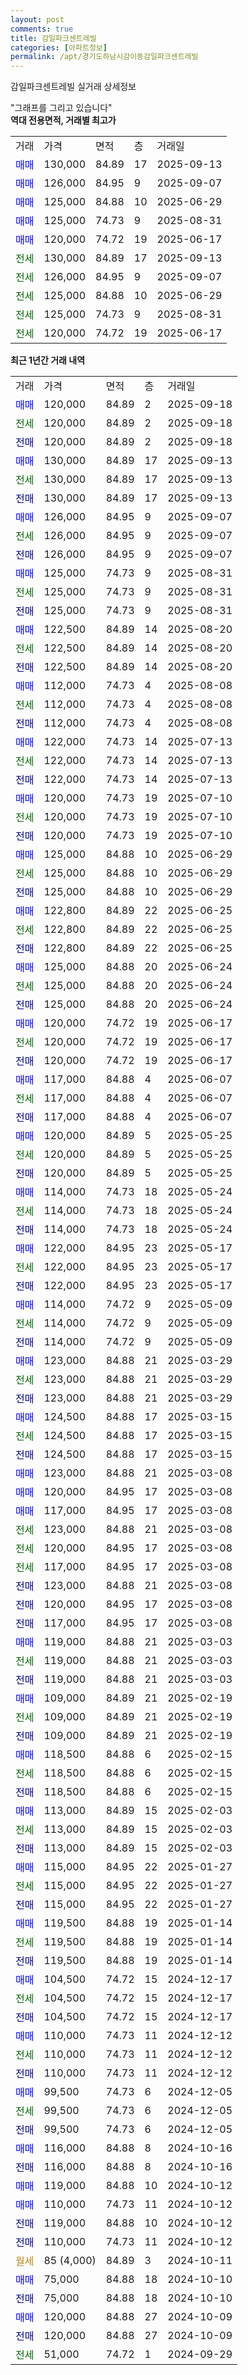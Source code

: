 ```yaml
---
layout: post
comments: true
title: 감일파크센트레빌
categories: [아파트정보]
permalink: /apt/경기도하남시감이동감일파크센트레빌
---
```


감일파크센트레빌 실거래 상세정보

<script type="text/javascript">
  google.charts.load('current', {'packages':['line', 'corechart']});
  google.charts.setOnLoadCallback(drawChart);

  function drawChart() {
    var data = new google.visualization.DataTable();
    data.addColumn('date', '거래일');
    data.addColumn('number', "매매");
    data.addColumn('number', "전세");
    data.addColumn('number', "전매");

    data.addRows([[new Date(Date.parse("2025-09-18")), 120000, null, null], [new Date(Date.parse("2025-09-18")), null, 120000, null], [new Date(Date.parse("2025-09-18")), null, null, 120000], [new Date(Date.parse("2025-09-13")), 130000, null, null], [new Date(Date.parse("2025-09-13")), null, 130000, null], [new Date(Date.parse("2025-09-13")), null, null, 130000], [new Date(Date.parse("2025-09-07")), 126000, null, null], [new Date(Date.parse("2025-09-07")), null, 126000, null], [new Date(Date.parse("2025-09-07")), null, null, 126000], [new Date(Date.parse("2025-08-31")), 125000, null, null], [new Date(Date.parse("2025-08-31")), null, 125000, null], [new Date(Date.parse("2025-08-31")), null, null, 125000], [new Date(Date.parse("2025-08-20")), 122500, null, null], [new Date(Date.parse("2025-08-20")), null, 122500, null], [new Date(Date.parse("2025-08-20")), null, null, 122500], [new Date(Date.parse("2025-08-08")), 112000, null, null], [new Date(Date.parse("2025-08-08")), null, 112000, null], [new Date(Date.parse("2025-08-08")), null, null, 112000], [new Date(Date.parse("2025-07-13")), 122000, null, null], [new Date(Date.parse("2025-07-13")), null, 122000, null], [new Date(Date.parse("2025-07-13")), null, null, 122000], [new Date(Date.parse("2025-07-10")), 120000, null, null], [new Date(Date.parse("2025-07-10")), null, 120000, null], [new Date(Date.parse("2025-07-10")), null, null, 120000], [new Date(Date.parse("2025-06-29")), 125000, null, null], [new Date(Date.parse("2025-06-29")), null, 125000, null], [new Date(Date.parse("2025-06-29")), null, null, 125000], [new Date(Date.parse("2025-06-25")), 122800, null, null], [new Date(Date.parse("2025-06-25")), null, 122800, null], [new Date(Date.parse("2025-06-25")), null, null, 122800], [new Date(Date.parse("2025-06-24")), 125000, null, null], [new Date(Date.parse("2025-06-24")), null, 125000, null], [new Date(Date.parse("2025-06-24")), null, null, 125000], [new Date(Date.parse("2025-06-17")), 120000, null, null], [new Date(Date.parse("2025-06-17")), null, 120000, null], [new Date(Date.parse("2025-06-17")), null, null, 120000], [new Date(Date.parse("2025-06-07")), 117000, null, null], [new Date(Date.parse("2025-06-07")), null, 117000, null], [new Date(Date.parse("2025-06-07")), null, null, 117000], [new Date(Date.parse("2025-05-25")), 120000, null, null], [new Date(Date.parse("2025-05-25")), null, 120000, null], [new Date(Date.parse("2025-05-25")), null, null, 120000], [new Date(Date.parse("2025-05-24")), 114000, null, null], [new Date(Date.parse("2025-05-24")), null, 114000, null], [new Date(Date.parse("2025-05-24")), null, null, 114000], [new Date(Date.parse("2025-05-17")), 122000, null, null], [new Date(Date.parse("2025-05-17")), null, 122000, null], [new Date(Date.parse("2025-05-17")), null, null, 122000], [new Date(Date.parse("2025-05-09")), 114000, null, null], [new Date(Date.parse("2025-05-09")), null, 114000, null], [new Date(Date.parse("2025-05-09")), null, null, 114000], [new Date(Date.parse("2025-03-29")), 123000, null, null], [new Date(Date.parse("2025-03-29")), null, 123000, null], [new Date(Date.parse("2025-03-29")), null, null, 123000], [new Date(Date.parse("2025-03-15")), 124500, null, null], [new Date(Date.parse("2025-03-15")), null, 124500, null], [new Date(Date.parse("2025-03-15")), null, null, 124500], [new Date(Date.parse("2025-03-08")), 123000, null, null], [new Date(Date.parse("2025-03-08")), 120000, null, null], [new Date(Date.parse("2025-03-08")), 117000, null, null], [new Date(Date.parse("2025-03-08")), null, 123000, null], [new Date(Date.parse("2025-03-08")), null, 120000, null], [new Date(Date.parse("2025-03-08")), null, 117000, null], [new Date(Date.parse("2025-03-08")), null, null, 123000], [new Date(Date.parse("2025-03-08")), null, null, 120000], [new Date(Date.parse("2025-03-08")), null, null, 117000], [new Date(Date.parse("2025-03-03")), 119000, null, null], [new Date(Date.parse("2025-03-03")), null, 119000, null], [new Date(Date.parse("2025-03-03")), null, null, 119000], [new Date(Date.parse("2025-02-19")), 109000, null, null], [new Date(Date.parse("2025-02-19")), null, 109000, null], [new Date(Date.parse("2025-02-19")), null, null, 109000], [new Date(Date.parse("2025-02-15")), 118500, null, null], [new Date(Date.parse("2025-02-15")), null, 118500, null], [new Date(Date.parse("2025-02-15")), null, null, 118500], [new Date(Date.parse("2025-02-03")), 113000, null, null], [new Date(Date.parse("2025-02-03")), null, 113000, null], [new Date(Date.parse("2025-02-03")), null, null, 113000], [new Date(Date.parse("2025-01-27")), 115000, null, null], [new Date(Date.parse("2025-01-27")), null, 115000, null], [new Date(Date.parse("2025-01-27")), null, null, 115000], [new Date(Date.parse("2025-01-14")), 119500, null, null], [new Date(Date.parse("2025-01-14")), null, 119500, null], [new Date(Date.parse("2025-01-14")), null, null, 119500], [new Date(Date.parse("2024-12-17")), 104500, null, null], [new Date(Date.parse("2024-12-17")), null, 104500, null], [new Date(Date.parse("2024-12-17")), null, null, 104500], [new Date(Date.parse("2024-12-12")), 110000, null, null], [new Date(Date.parse("2024-12-12")), null, 110000, null], [new Date(Date.parse("2024-12-12")), null, null, 110000], [new Date(Date.parse("2024-12-05")), 99500, null, null], [new Date(Date.parse("2024-12-05")), null, 99500, null], [new Date(Date.parse("2024-12-05")), null, null, 99500], [new Date(Date.parse("2024-10-16")), 116000, null, null], [new Date(Date.parse("2024-10-16")), null, null, 116000], [new Date(Date.parse("2024-10-12")), 119000, null, null], [new Date(Date.parse("2024-10-12")), 110000, null, null], [new Date(Date.parse("2024-10-12")), null, null, 119000], [new Date(Date.parse("2024-10-12")), null, null, 110000], [new Date(Date.parse("2024-10-11")), null, null, null], [new Date(Date.parse("2024-10-10")), 75000, null, null], [new Date(Date.parse("2024-10-10")), null, null, 75000], [new Date(Date.parse("2024-10-09")), 120000, null, null], [new Date(Date.parse("2024-10-09")), null, null, 120000], [new Date(Date.parse("2024-09-29")), null, 51000, null]]);

    var options = {
      hAxis: {
        format: 'yyyy/MM/dd'
      },    
      lineWidth: 0,
      pointsVisible: true,    
      title: '최근 1년간 유형별 실거래가 분포',
      legend: { position: 'bottom' }
    };

    var formatter = new google.visualization.NumberFormat({pattern:'###,###'} );
    formatter.format(data, 1);
    formatter.format(data, 2);
    
    setTimeout(function() {
        var chart = new google.visualization.LineChart(document.getElementById('columnchart_material'));
        chart.draw(data, (options));
        document.getElementById('loading').style.display = 'none';
    }, 200);
  }
</script>


<div id="loading" style="z-index:20; display: block; margin-left: 0px">"그래프를 그리고 있습니다"</div>
<div id="columnchart_material" style="width: 95%; margin-left: 0px; display: block"></div>
<!-- contents start -->
<b>역대 전용면적, 거래별 최고가</b>
<table class="sortable">
    <tr>
      <td>거래</td>
      <td>가격</td>
      <td>면적</td>
      <td>층</td>
      <td>거래일</td>
    </tr>
        <tr>
          <td><a style="color: blue">매매</a></td>
          <td>130,000</td>
          <td>84.89</td>
          <td>17</td>
          <td>2025-09-13</td>
        </tr>            <tr>
          <td><a style="color: blue">매매</a></td>
          <td>126,000</td>
          <td>84.95</td>
          <td>9</td>
          <td>2025-09-07</td>
        </tr>            <tr>
          <td><a style="color: blue">매매</a></td>
          <td>125,000</td>
          <td>84.88</td>
          <td>10</td>
          <td>2025-06-29</td>
        </tr>            <tr>
          <td><a style="color: blue">매매</a></td>
          <td>125,000</td>
          <td>74.73</td>
          <td>9</td>
          <td>2025-08-31</td>
        </tr>            <tr>
          <td><a style="color: blue">매매</a></td>
          <td>120,000</td>
          <td>74.72</td>
          <td>19</td>
          <td>2025-06-17</td>
        </tr>        
        <tr>
              <td><a style="color: darkgreen">전세</a></td>
              <td>130,000</td>
              <td>84.89</td>
              <td>17</td>
              <td>2025-09-13</td>
            </tr>            <tr>
              <td><a style="color: darkgreen">전세</a></td>
              <td>126,000</td>
              <td>84.95</td>
              <td>9</td>
              <td>2025-09-07</td>
            </tr>            <tr>
              <td><a style="color: darkgreen">전세</a></td>
              <td>125,000</td>
              <td>84.88</td>
              <td>10</td>
              <td>2025-06-29</td>
            </tr>            <tr>
              <td><a style="color: darkgreen">전세</a></td>
              <td>125,000</td>
              <td>74.73</td>
              <td>9</td>
              <td>2025-08-31</td>
            </tr>            <tr>
              <td><a style="color: darkgreen">전세</a></td>
              <td>120,000</td>
              <td>74.72</td>
              <td>19</td>
              <td>2025-06-17</td>
            </tr>        
    
</table>

<b>최근 1년간 거래 내역</b>

<table class="sortable">
    <tr>
      <td>거래</td>
      <td>가격</td>
      <td>면적</td>
      <td>층</td>
      <td>거래일</td>
    </tr>
    <tr>
      <td><a style="color: blue">매매</a></td>
      <td>120,000</td>
      <td>84.89</td>
      <td>2</td>
      <td>2025-09-18</td>
    </tr>          <tr>
      <td><a style="color: darkgreen">전세</a></td>
      <td>120,000</td>
      <td>84.89</td>
      <td>2</td>
      <td>2025-09-18</td>
    </tr>          <tr>
      <td><a style="color: darkblue">전매</a></td>
      <td>120,000</td>
      <td>84.89</td>
      <td>2</td>
      <td>2025-09-18</td>
    </tr>          <tr>
      <td><a style="color: blue">매매</a></td>
      <td>130,000</td>
      <td>84.89</td>
      <td>17</td>
      <td>2025-09-13</td>
    </tr>          <tr>
      <td><a style="color: darkgreen">전세</a></td>
      <td>130,000</td>
      <td>84.89</td>
      <td>17</td>
      <td>2025-09-13</td>
    </tr>          <tr>
      <td><a style="color: darkblue">전매</a></td>
      <td>130,000</td>
      <td>84.89</td>
      <td>17</td>
      <td>2025-09-13</td>
    </tr>          <tr>
      <td><a style="color: blue">매매</a></td>
      <td>126,000</td>
      <td>84.95</td>
      <td>9</td>
      <td>2025-09-07</td>
    </tr>          <tr>
      <td><a style="color: darkgreen">전세</a></td>
      <td>126,000</td>
      <td>84.95</td>
      <td>9</td>
      <td>2025-09-07</td>
    </tr>          <tr>
      <td><a style="color: darkblue">전매</a></td>
      <td>126,000</td>
      <td>84.95</td>
      <td>9</td>
      <td>2025-09-07</td>
    </tr>          <tr>
      <td><a style="color: blue">매매</a></td>
      <td>125,000</td>
      <td>74.73</td>
      <td>9</td>
      <td>2025-08-31</td>
    </tr>          <tr>
      <td><a style="color: darkgreen">전세</a></td>
      <td>125,000</td>
      <td>74.73</td>
      <td>9</td>
      <td>2025-08-31</td>
    </tr>          <tr>
      <td><a style="color: darkblue">전매</a></td>
      <td>125,000</td>
      <td>74.73</td>
      <td>9</td>
      <td>2025-08-31</td>
    </tr>          <tr>
      <td><a style="color: blue">매매</a></td>
      <td>122,500</td>
      <td>84.89</td>
      <td>14</td>
      <td>2025-08-20</td>
    </tr>          <tr>
      <td><a style="color: darkgreen">전세</a></td>
      <td>122,500</td>
      <td>84.89</td>
      <td>14</td>
      <td>2025-08-20</td>
    </tr>          <tr>
      <td><a style="color: darkblue">전매</a></td>
      <td>122,500</td>
      <td>84.89</td>
      <td>14</td>
      <td>2025-08-20</td>
    </tr>          <tr>
      <td><a style="color: blue">매매</a></td>
      <td>112,000</td>
      <td>74.73</td>
      <td>4</td>
      <td>2025-08-08</td>
    </tr>          <tr>
      <td><a style="color: darkgreen">전세</a></td>
      <td>112,000</td>
      <td>74.73</td>
      <td>4</td>
      <td>2025-08-08</td>
    </tr>          <tr>
      <td><a style="color: darkblue">전매</a></td>
      <td>112,000</td>
      <td>74.73</td>
      <td>4</td>
      <td>2025-08-08</td>
    </tr>          <tr>
      <td><a style="color: blue">매매</a></td>
      <td>122,000</td>
      <td>74.73</td>
      <td>14</td>
      <td>2025-07-13</td>
    </tr>          <tr>
      <td><a style="color: darkgreen">전세</a></td>
      <td>122,000</td>
      <td>74.73</td>
      <td>14</td>
      <td>2025-07-13</td>
    </tr>          <tr>
      <td><a style="color: darkblue">전매</a></td>
      <td>122,000</td>
      <td>74.73</td>
      <td>14</td>
      <td>2025-07-13</td>
    </tr>          <tr>
      <td><a style="color: blue">매매</a></td>
      <td>120,000</td>
      <td>74.73</td>
      <td>19</td>
      <td>2025-07-10</td>
    </tr>          <tr>
      <td><a style="color: darkgreen">전세</a></td>
      <td>120,000</td>
      <td>74.73</td>
      <td>19</td>
      <td>2025-07-10</td>
    </tr>          <tr>
      <td><a style="color: darkblue">전매</a></td>
      <td>120,000</td>
      <td>74.73</td>
      <td>19</td>
      <td>2025-07-10</td>
    </tr>          <tr>
      <td><a style="color: blue">매매</a></td>
      <td>125,000</td>
      <td>84.88</td>
      <td>10</td>
      <td>2025-06-29</td>
    </tr>          <tr>
      <td><a style="color: darkgreen">전세</a></td>
      <td>125,000</td>
      <td>84.88</td>
      <td>10</td>
      <td>2025-06-29</td>
    </tr>          <tr>
      <td><a style="color: darkblue">전매</a></td>
      <td>125,000</td>
      <td>84.88</td>
      <td>10</td>
      <td>2025-06-29</td>
    </tr>          <tr>
      <td><a style="color: blue">매매</a></td>
      <td>122,800</td>
      <td>84.89</td>
      <td>22</td>
      <td>2025-06-25</td>
    </tr>          <tr>
      <td><a style="color: darkgreen">전세</a></td>
      <td>122,800</td>
      <td>84.89</td>
      <td>22</td>
      <td>2025-06-25</td>
    </tr>          <tr>
      <td><a style="color: darkblue">전매</a></td>
      <td>122,800</td>
      <td>84.89</td>
      <td>22</td>
      <td>2025-06-25</td>
    </tr>          <tr>
      <td><a style="color: blue">매매</a></td>
      <td>125,000</td>
      <td>84.88</td>
      <td>20</td>
      <td>2025-06-24</td>
    </tr>          <tr>
      <td><a style="color: darkgreen">전세</a></td>
      <td>125,000</td>
      <td>84.88</td>
      <td>20</td>
      <td>2025-06-24</td>
    </tr>          <tr>
      <td><a style="color: darkblue">전매</a></td>
      <td>125,000</td>
      <td>84.88</td>
      <td>20</td>
      <td>2025-06-24</td>
    </tr>          <tr>
      <td><a style="color: blue">매매</a></td>
      <td>120,000</td>
      <td>74.72</td>
      <td>19</td>
      <td>2025-06-17</td>
    </tr>          <tr>
      <td><a style="color: darkgreen">전세</a></td>
      <td>120,000</td>
      <td>74.72</td>
      <td>19</td>
      <td>2025-06-17</td>
    </tr>          <tr>
      <td><a style="color: darkblue">전매</a></td>
      <td>120,000</td>
      <td>74.72</td>
      <td>19</td>
      <td>2025-06-17</td>
    </tr>          <tr>
      <td><a style="color: blue">매매</a></td>
      <td>117,000</td>
      <td>84.88</td>
      <td>4</td>
      <td>2025-06-07</td>
    </tr>          <tr>
      <td><a style="color: darkgreen">전세</a></td>
      <td>117,000</td>
      <td>84.88</td>
      <td>4</td>
      <td>2025-06-07</td>
    </tr>          <tr>
      <td><a style="color: darkblue">전매</a></td>
      <td>117,000</td>
      <td>84.88</td>
      <td>4</td>
      <td>2025-06-07</td>
    </tr>          <tr>
      <td><a style="color: blue">매매</a></td>
      <td>120,000</td>
      <td>84.89</td>
      <td>5</td>
      <td>2025-05-25</td>
    </tr>          <tr>
      <td><a style="color: darkgreen">전세</a></td>
      <td>120,000</td>
      <td>84.89</td>
      <td>5</td>
      <td>2025-05-25</td>
    </tr>          <tr>
      <td><a style="color: darkblue">전매</a></td>
      <td>120,000</td>
      <td>84.89</td>
      <td>5</td>
      <td>2025-05-25</td>
    </tr>          <tr>
      <td><a style="color: blue">매매</a></td>
      <td>114,000</td>
      <td>74.73</td>
      <td>18</td>
      <td>2025-05-24</td>
    </tr>          <tr>
      <td><a style="color: darkgreen">전세</a></td>
      <td>114,000</td>
      <td>74.73</td>
      <td>18</td>
      <td>2025-05-24</td>
    </tr>          <tr>
      <td><a style="color: darkblue">전매</a></td>
      <td>114,000</td>
      <td>74.73</td>
      <td>18</td>
      <td>2025-05-24</td>
    </tr>          <tr>
      <td><a style="color: blue">매매</a></td>
      <td>122,000</td>
      <td>84.95</td>
      <td>23</td>
      <td>2025-05-17</td>
    </tr>          <tr>
      <td><a style="color: darkgreen">전세</a></td>
      <td>122,000</td>
      <td>84.95</td>
      <td>23</td>
      <td>2025-05-17</td>
    </tr>          <tr>
      <td><a style="color: darkblue">전매</a></td>
      <td>122,000</td>
      <td>84.95</td>
      <td>23</td>
      <td>2025-05-17</td>
    </tr>          <tr>
      <td><a style="color: blue">매매</a></td>
      <td>114,000</td>
      <td>74.72</td>
      <td>9</td>
      <td>2025-05-09</td>
    </tr>          <tr>
      <td><a style="color: darkgreen">전세</a></td>
      <td>114,000</td>
      <td>74.72</td>
      <td>9</td>
      <td>2025-05-09</td>
    </tr>          <tr>
      <td><a style="color: darkblue">전매</a></td>
      <td>114,000</td>
      <td>74.72</td>
      <td>9</td>
      <td>2025-05-09</td>
    </tr>          <tr>
      <td><a style="color: blue">매매</a></td>
      <td>123,000</td>
      <td>84.88</td>
      <td>21</td>
      <td>2025-03-29</td>
    </tr>          <tr>
      <td><a style="color: darkgreen">전세</a></td>
      <td>123,000</td>
      <td>84.88</td>
      <td>21</td>
      <td>2025-03-29</td>
    </tr>          <tr>
      <td><a style="color: darkblue">전매</a></td>
      <td>123,000</td>
      <td>84.88</td>
      <td>21</td>
      <td>2025-03-29</td>
    </tr>          <tr>
      <td><a style="color: blue">매매</a></td>
      <td>124,500</td>
      <td>84.88</td>
      <td>17</td>
      <td>2025-03-15</td>
    </tr>          <tr>
      <td><a style="color: darkgreen">전세</a></td>
      <td>124,500</td>
      <td>84.88</td>
      <td>17</td>
      <td>2025-03-15</td>
    </tr>          <tr>
      <td><a style="color: darkblue">전매</a></td>
      <td>124,500</td>
      <td>84.88</td>
      <td>17</td>
      <td>2025-03-15</td>
    </tr>          <tr>
      <td><a style="color: blue">매매</a></td>
      <td>123,000</td>
      <td>84.88</td>
      <td>21</td>
      <td>2025-03-08</td>
    </tr>          <tr>
      <td><a style="color: blue">매매</a></td>
      <td>120,000</td>
      <td>84.95</td>
      <td>17</td>
      <td>2025-03-08</td>
    </tr>          <tr>
      <td><a style="color: blue">매매</a></td>
      <td>117,000</td>
      <td>84.95</td>
      <td>17</td>
      <td>2025-03-08</td>
    </tr>          <tr>
      <td><a style="color: darkgreen">전세</a></td>
      <td>123,000</td>
      <td>84.88</td>
      <td>21</td>
      <td>2025-03-08</td>
    </tr>          <tr>
      <td><a style="color: darkgreen">전세</a></td>
      <td>120,000</td>
      <td>84.95</td>
      <td>17</td>
      <td>2025-03-08</td>
    </tr>          <tr>
      <td><a style="color: darkgreen">전세</a></td>
      <td>117,000</td>
      <td>84.95</td>
      <td>17</td>
      <td>2025-03-08</td>
    </tr>          <tr>
      <td><a style="color: darkblue">전매</a></td>
      <td>123,000</td>
      <td>84.88</td>
      <td>21</td>
      <td>2025-03-08</td>
    </tr>          <tr>
      <td><a style="color: darkblue">전매</a></td>
      <td>120,000</td>
      <td>84.95</td>
      <td>17</td>
      <td>2025-03-08</td>
    </tr>          <tr>
      <td><a style="color: darkblue">전매</a></td>
      <td>117,000</td>
      <td>84.95</td>
      <td>17</td>
      <td>2025-03-08</td>
    </tr>          <tr>
      <td><a style="color: blue">매매</a></td>
      <td>119,000</td>
      <td>84.88</td>
      <td>21</td>
      <td>2025-03-03</td>
    </tr>          <tr>
      <td><a style="color: darkgreen">전세</a></td>
      <td>119,000</td>
      <td>84.88</td>
      <td>21</td>
      <td>2025-03-03</td>
    </tr>          <tr>
      <td><a style="color: darkblue">전매</a></td>
      <td>119,000</td>
      <td>84.88</td>
      <td>21</td>
      <td>2025-03-03</td>
    </tr>          <tr>
      <td><a style="color: blue">매매</a></td>
      <td>109,000</td>
      <td>84.89</td>
      <td>21</td>
      <td>2025-02-19</td>
    </tr>          <tr>
      <td><a style="color: darkgreen">전세</a></td>
      <td>109,000</td>
      <td>84.89</td>
      <td>21</td>
      <td>2025-02-19</td>
    </tr>          <tr>
      <td><a style="color: darkblue">전매</a></td>
      <td>109,000</td>
      <td>84.89</td>
      <td>21</td>
      <td>2025-02-19</td>
    </tr>          <tr>
      <td><a style="color: blue">매매</a></td>
      <td>118,500</td>
      <td>84.88</td>
      <td>6</td>
      <td>2025-02-15</td>
    </tr>          <tr>
      <td><a style="color: darkgreen">전세</a></td>
      <td>118,500</td>
      <td>84.88</td>
      <td>6</td>
      <td>2025-02-15</td>
    </tr>          <tr>
      <td><a style="color: darkblue">전매</a></td>
      <td>118,500</td>
      <td>84.88</td>
      <td>6</td>
      <td>2025-02-15</td>
    </tr>          <tr>
      <td><a style="color: blue">매매</a></td>
      <td>113,000</td>
      <td>84.89</td>
      <td>15</td>
      <td>2025-02-03</td>
    </tr>          <tr>
      <td><a style="color: darkgreen">전세</a></td>
      <td>113,000</td>
      <td>84.89</td>
      <td>15</td>
      <td>2025-02-03</td>
    </tr>          <tr>
      <td><a style="color: darkblue">전매</a></td>
      <td>113,000</td>
      <td>84.89</td>
      <td>15</td>
      <td>2025-02-03</td>
    </tr>          <tr>
      <td><a style="color: blue">매매</a></td>
      <td>115,000</td>
      <td>84.95</td>
      <td>22</td>
      <td>2025-01-27</td>
    </tr>          <tr>
      <td><a style="color: darkgreen">전세</a></td>
      <td>115,000</td>
      <td>84.95</td>
      <td>22</td>
      <td>2025-01-27</td>
    </tr>          <tr>
      <td><a style="color: darkblue">전매</a></td>
      <td>115,000</td>
      <td>84.95</td>
      <td>22</td>
      <td>2025-01-27</td>
    </tr>          <tr>
      <td><a style="color: blue">매매</a></td>
      <td>119,500</td>
      <td>84.88</td>
      <td>19</td>
      <td>2025-01-14</td>
    </tr>          <tr>
      <td><a style="color: darkgreen">전세</a></td>
      <td>119,500</td>
      <td>84.88</td>
      <td>19</td>
      <td>2025-01-14</td>
    </tr>          <tr>
      <td><a style="color: darkblue">전매</a></td>
      <td>119,500</td>
      <td>84.88</td>
      <td>19</td>
      <td>2025-01-14</td>
    </tr>          <tr>
      <td><a style="color: blue">매매</a></td>
      <td>104,500</td>
      <td>74.72</td>
      <td>15</td>
      <td>2024-12-17</td>
    </tr>          <tr>
      <td><a style="color: darkgreen">전세</a></td>
      <td>104,500</td>
      <td>74.72</td>
      <td>15</td>
      <td>2024-12-17</td>
    </tr>          <tr>
      <td><a style="color: darkblue">전매</a></td>
      <td>104,500</td>
      <td>74.72</td>
      <td>15</td>
      <td>2024-12-17</td>
    </tr>          <tr>
      <td><a style="color: blue">매매</a></td>
      <td>110,000</td>
      <td>74.73</td>
      <td>11</td>
      <td>2024-12-12</td>
    </tr>          <tr>
      <td><a style="color: darkgreen">전세</a></td>
      <td>110,000</td>
      <td>74.73</td>
      <td>11</td>
      <td>2024-12-12</td>
    </tr>          <tr>
      <td><a style="color: darkblue">전매</a></td>
      <td>110,000</td>
      <td>74.73</td>
      <td>11</td>
      <td>2024-12-12</td>
    </tr>          <tr>
      <td><a style="color: blue">매매</a></td>
      <td>99,500</td>
      <td>74.73</td>
      <td>6</td>
      <td>2024-12-05</td>
    </tr>          <tr>
      <td><a style="color: darkgreen">전세</a></td>
      <td>99,500</td>
      <td>74.73</td>
      <td>6</td>
      <td>2024-12-05</td>
    </tr>          <tr>
      <td><a style="color: darkblue">전매</a></td>
      <td>99,500</td>
      <td>74.73</td>
      <td>6</td>
      <td>2024-12-05</td>
    </tr>          <tr>
      <td><a style="color: blue">매매</a></td>
      <td>116,000</td>
      <td>84.88</td>
      <td>8</td>
      <td>2024-10-16</td>
    </tr>          <tr>
      <td><a style="color: darkblue">전매</a></td>
      <td>116,000</td>
      <td>84.88</td>
      <td>8</td>
      <td>2024-10-16</td>
    </tr>          <tr>
      <td><a style="color: blue">매매</a></td>
      <td>119,000</td>
      <td>84.88</td>
      <td>10</td>
      <td>2024-10-12</td>
    </tr>          <tr>
      <td><a style="color: blue">매매</a></td>
      <td>110,000</td>
      <td>74.73</td>
      <td>11</td>
      <td>2024-10-12</td>
    </tr>          <tr>
      <td><a style="color: darkblue">전매</a></td>
      <td>119,000</td>
      <td>84.88</td>
      <td>10</td>
      <td>2024-10-12</td>
    </tr>          <tr>
      <td><a style="color: darkblue">전매</a></td>
      <td>110,000</td>
      <td>74.73</td>
      <td>11</td>
      <td>2024-10-12</td>
    </tr>          <tr>
      <td><a style="color: darkgoldenrod">월세</a></td>
      <td>85 (4,000)</td>
      <td>84.89</td>
      <td>3</td>
      <td>2024-10-11</td>
    </tr>          <tr>
      <td><a style="color: blue">매매</a></td>
      <td>75,000</td>
      <td>84.88</td>
      <td>18</td>
      <td>2024-10-10</td>
    </tr>          <tr>
      <td><a style="color: darkblue">전매</a></td>
      <td>75,000</td>
      <td>84.88</td>
      <td>18</td>
      <td>2024-10-10</td>
    </tr>          <tr>
      <td><a style="color: blue">매매</a></td>
      <td>120,000</td>
      <td>84.88</td>
      <td>27</td>
      <td>2024-10-09</td>
    </tr>          <tr>
      <td><a style="color: darkblue">전매</a></td>
      <td>120,000</td>
      <td>84.88</td>
      <td>27</td>
      <td>2024-10-09</td>
    </tr>          <tr>
      <td><a style="color: darkgreen">전세</a></td>
      <td>51,000</td>
      <td>74.72</td>
      <td>1</td>
      <td>2024-09-29</td>
    </tr>      </table>
<!-- contents end -->    

